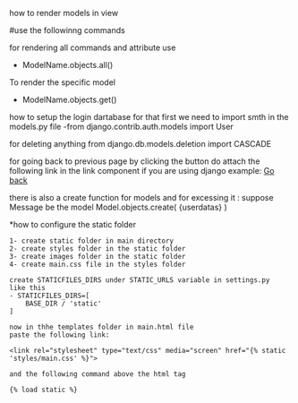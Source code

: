how to render models in view 

#use the followinng commands

for rendering all commands and attribute use
- ModelName.objects.all()

To render the specific model
- ModelName.objects.get()

how to setup the login dartabase
    for  that first we need to import smth in the models.py file
    -from django.contrib.auth.models import User

for deleting anything
    from django.db.models.deletion import CASCADE

for going back to previous page by clicking the button do attach the following link in the link component if you are using django
example:
    <a href="{{request.META.HTTP_REFERER}}">Go back</a>

there is also a create function for models and for excessing it :
suppose Message be the model
Model.objects.create(
    {userdatas}
)


*how to configure the static folder

    1- create static folder in main directory
    2- create styles folder in the static folder
    3- create images folder in the static folder 
    4- create main.css file in the styles folder

    create STATICFILES_DIRS under STATIC_URLS variable in settings.py 
    like this
    - STATICFILES_DIRS=[
        BASE_DIR / 'static'
    ]

    now in thhe templates folder in main.html file
    paste the following link:

    <link rel="stylesheet" type="text/css" media="screen" href="{% static 'styles/main.css' %}">

    and the following command above the html tag

    {% load static %}


